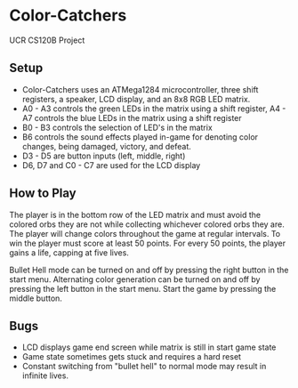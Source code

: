 # Color-Catchers
UCR CS120B Project

## Setup
- Color-Catchers uses an ATMega1284 microcontroller, three shift registers, a speaker, LCD display, and an 8x8 RGB LED matrix.
- A0 - A3 controls the green LEDs in the matrix using a shift register, A4 - A7 controls the blue LEDs in the matrix using a shift register
- B0 - B3 controls the selection of LED's in the matrix
- B6 controls the sound effects played in-game for denoting color changes, being damaged, victory, and defeat.
- D3 - D5 are button inputs (left, middle, right)
- D6, D7 and C0 - C7 are used for the LCD display

## How to Play
The player is in the bottom row of the LED matrix and must avoid the colored orbs they are not while collecting
whichever colored orbs they are. The player will change colors throughout the game at regular intervals. To win the player must score
at least 50 points. For every 50 points, the player gains a life, capping at five lives.

Bullet Hell mode can be turned on and off by pressing the right button in the start menu.
Alternating color generation can be turned on and off by pressing the left button in the start menu.
Start the game by pressing the middle button.

## Bugs
- LCD displays game end screen while matrix is still in start game state
- Game state sometimes gets stuck and requires a hard reset
- Constant switching from "bullet hell" to normal mode may result in infinite lives.


